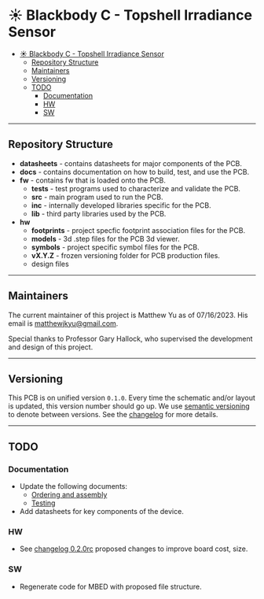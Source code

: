 # :sunny: Blackbody C - Topshell Irradiance Sensor

- [:sunny: Blackbody C - Topshell Irradiance Sensor](#sunny-blackbody-c---topshell-irradiance-sensor)
  - [Repository Structure](#repository-structure)
  - [Maintainers](#maintainers)
  - [Versioning](#versioning)
  - [TODO](#todo)
    - [Documentation](#documentation)
    - [HW](#hw)
    - [SW](#sw)

---

## Repository Structure

- **datasheets** - contains datasheets for major components of the PCB.
- **docs** - contains documentation on how to build, test, and use the PCB.
- **fw** - contains fw that is loaded onto the PCB.
  - **tests** - test programs used to characterize and validate the PCB.
  - **src** - main program used to run the PCB.
  - **inc** - internally developed libraries specific for the PCB.
  - **lib** - third party libraries used by the PCB.
- **hw**
  - **footprints** - project specfic footprint association files for the PCB.
  - **models** - 3d .step files for the PCB 3d viewer.
  - **symbols** - project specific symbol files for the PCB.
  - **vX.Y.Z** - frozen versioning folder for PCB production files.
  - design files

---

## Maintainers

The current maintainer of this project is Matthew Yu as of 07/16/2023. His email
is [matthewjkyu@gmail.com](matthewjkyu@gmail.com).

Special thanks to Professor Gary Hallock, who supervised the development and
design of this project.

---

## Versioning

This PCB is on unified version `0.1.0`. Every time the schematic and/or layout
is updated, this version number should go up. We use [semantic
versioning](https://semver.org/) to denote between versions. See the
[changelog](./docs/CHANGELOG.md) for more details.

---

## TODO

### Documentation

- Update the following documents:
  - [Ordering and assembly](./docs/ORDERING_AND_ASSEMBLY.md)
  - [Testing](./docs/TESTING.md)
- Add datasheets for key components of the device.

### HW

- See [changelog 0.2.0rc](./docs/CHANGELOG.md#020rc-proposed) proposed changes to improve board cost, size.

### SW

- Regenerate code for MBED with proposed file structure.
